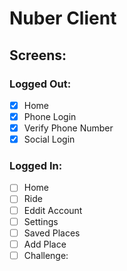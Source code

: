# Nuber Client

## Screens:

### Logged Out:

-   [x] Home
-   [x] Phone Login
-   [x] Verify Phone Number
-   [x] Social Login

### Logged In:

-   [ ] Home
-   [ ] Ride
-   [ ] Eddit Account
-   [ ] Settings
-   [ ] Saved Places
-   [ ] Add Place
-   [ ] Challenge:
